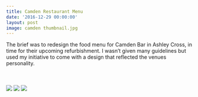 ```yaml
---
title: Camden Restaurant Menu
date: '2016-12-29 00:00:00'
layout: post
image: camden thumbnail.jpg
---
```


<div class="container">
The brief was to redesign the food menu for Camden Bar in Ashley Cross, in time for their upcoming refurbishment. I wasn’t given many guidelines but used my initiative to come with a design that reflected the venues personality.
</div>

  <br>
  <br>
  <br>

<img src="{{site.baseurl}}/assets/img/camden/camden1.jpg"/>
<img src="{{site.baseurl}}/assets/img/camden/camden2.jpg"/>
<img src="{{site.baseurl}}/assets/img/camden/camden3.jpg"/>



